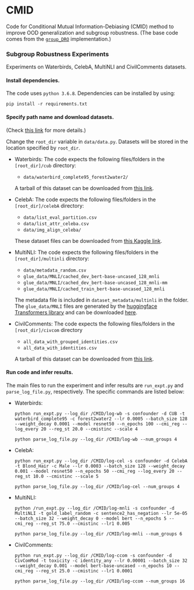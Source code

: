 # CMID
Code for Conditional Mutual Information-Debiasing (CMID) method to improve OOD generalization and subgroup robustness. (The base code comes from the [`group_DRO`](https://github.com/kohpangwei/group_DRO)  implementation.)
### Subgroup Robustness Experiments
Experiments on Waterbirds, CelebA, MultiNLI and CivilComments datasets.
#### Install dependencies.
   The code uses `python 3.6.8`. Dependencies can be installed by using: 

   ```
   pip install -r requirements.txt
   ```


#### Specify path name and download datasets. 
   (Check [this link](https://github.com/kohpangwei/group_DRO) for more details.)
   
   Change the `root_dir` variable in `data/data.py`. Datasets will be stored in the location specified by `root_dir`.

   - Waterbirds:
     The code expects the following files/folders in the `[root_dir]/cub` directory:
     - `data/waterbird_complete95_forest2water2/`


     A tarball of this dataset can be downloaded from [this link](https://nlp.stanford.edu/data/dro/waterbird_complete95_forest2water2.tar.gz). 
  
   - CelebA:
     The code expects the following files/folders in the `[root_dir]/celebA` directory:
     - `data/list_eval_partition.csv`
     - `data/list_attr_celeba.csv`
     - `data/img_align_celeba/`


     These dataset files  can be downloaded from [this Kaggle link](https://www.kaggle.com/jessicali9530/celeba-dataset).
  
   - MultiNLI:
     The code expects the following files/folders in the `[root_dir]/multinli` directory:
     - `data/metadata_random.csv` 
     - `glue_data/MNLI/cached_dev_bert-base-uncased_128_mnli`
     - `glue_data/MNLI/cached_dev_bert-base-uncased_128_mnli-mm`
     - `glue_data/MNLI/cached_train_bert-base-uncased_128_mnli`
     
     The metadata file is included in `dataset_metadata/multinli` in the folder. 
     The `glue_data/MNLI` files are generated by the [huggingface Transformers library](https://github.com/huggingface/transformers) and can be downloaded [here](https://nlp.stanford.edu/data/dro/multinli_bert_features.tar.gz).
  
   - CivilComments:
     The code expects the following files/folders in the `[root_dir]/civcom` directory
     - `all_data_with_grouped_identities.csv`
     - `all_data_with_identities.csv`
     
     A tarball of this dataset can be downloaded from [this link](https://drive.google.com/file/d/1ioV8bf5jpEhXW2UTN41z-0uxUqJk5UT6/view?usp=share_link).

  
#### Run code and infer results.
   The main files to run the experiment and infer results are `run_expt.py` and `parse_log_file.py`, respectively. The specific commands are listed below:
   
   - Waterbirds: 

     ```
     python run_expt.py --log_dir /CMID/log-wb -s confounder -d CUB -t waterbird_complete95 -c forest2water2 --lr 0.0005 --batch_size 128 --weight_decay 0.0001 --model resnet50 --n_epochs 100 --cmi_reg --log_every 20 --reg_st 20.0 --cmistinc --scale 4
     ```

     ```
     python parse_log_file.py --log_dir /CMID/log-wb --num_groups 4
     ```    
   
   - CelebA:

     ```
     python run_expt.py --log_dir /CMID/log-cel -s confounder -d CelebA -t Blond_Hair -c Male --lr 0.0003 --batch_size 128 --weight_decay 0.001 --model resnet50 --n_epochs 50 --cmi_reg --log_every 20 --reg_st 10.0 --cmistinc --scale 5
     ```

     ```
     python parse_log_file.py --log_dir /CMID/log-cel --num_groups 4
     ```
   
   - MultiNLI:

     ```
     python /run_expt.py --log_dir /CMID/log-mnli -s confounder -d MultiNLI -t gold_label_random -c sentence2_has_negation --lr 5e-05 --batch_size 32 --weight_decay 0 --model bert --n_epochs 5 --cmi_reg --reg_st 75.0 --cmistinc --lr1 0.005
     ```

     ```python parse_log_file.py --log_dir /CMID/log-mnli --num_groups 6```
   
   - CivilComments:

     ```
     python run_expt.py --log_dir /CMID/log-ccom -s confounder -d CivComMod -t toxicity -c identity_any --lr 0.00001 --batch_size 32 --weight_decay 0.001 --model bert-base-uncased --n_epochs 10 --cmi_reg --reg_st 25.0 --cmistinc --lr1 0.0001
     ```

     ```
     python parse_log_file.py --log_dir /CMID/log-ccom --num_groups 16
     ```
   
   

